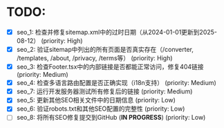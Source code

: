 # TODO:

- [x] seo_1: 检查并修复sitemap.xml中的过时日期（从2024-01-01更新到2025-08-12） (priority: High)
- [x] seo_2: 验证sitemap中列出的所有页面是否真实存在（/converter, /templates, /about, /privacy, /terms等） (priority: High)
- [x] seo_3: 检查Footer.tsx中的内部链接是否都能正常访问，修复404链接 (priority: Medium)
- [x] seo_4: 检查多语言路由配置是否正确实现（i18n支持） (priority: Medium)
- [x] seo_7: 运行开发服务器测试所有修复后的链接 (priority: Medium)
- [x] seo_5: 更新其他SEO相关文件中的日期信息 (priority: Low)
- [x] seo_6: 验证robots.txt和其他SEO配置的完整性 (priority: Low)
- [ ] seo_8: 将所有SEO修复提交到GitHub (**IN PROGRESS**) (priority: Low)
